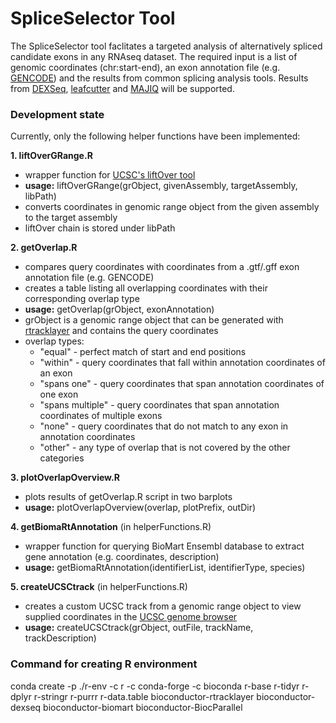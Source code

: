 # SpliceSelector Tool

The SpliceSelector tool faclitates a targeted analysis of alternatively spliced candidate exons in any RNAseq dataset. The required input is a list of genomic coordinates (chr:start-end), an exon annotation file (e.g. [GENCODE](https://www.gencodegenes.org/human/release_32.html)) and the results from common splicing analysis tools. Results from [DEXSeq](http://bioconductor.org/packages/release/bioc/html/DEXSeq.html), [leafcutter](https://github.com/davidaknowles/leafcutter) and [MAJIQ](https://majiq.biociphers.org/) will be supported.

### Development state

Currently, only the following helper functions have been implemented:
  
**1. liftOverGRange.R**
  
* wrapper function for [UCSC's liftOver tool](https://genome.ucsc.edu/cgi-bin/hgLiftOver) 
* **usage:** liftOverGRange(grObject, givenAssembly, targetAssembly, libPath)
* converts coordinates in genomic range object from the given assembly to the target assembly
* liftOver chain is stored under libPath

**2. getOverlap.R**

* compares query coordinates with coordinates from a .gtf/.gff exon annotation file (e.g. GENCODE)
* creates a table listing all overlapping coordinates with their corresponding overlap type 
* **usage:** getOverlap(grObject, exonAnnotation)
* grObject is a genomic range object that can be generated with [rtracklayer](https://www.bioconductor.org/packages/release/bioc/html/rtracklayer.html) and contains the query coordinates
* overlap types:
    * "equal" - perfect match of start and end positions
    * "within" - query coordinates that fall within annotation coordinates of an exon
    * "spans one" - query coordinates that span annotation coordinates of one exon
    * "spans multiple" - query coordinates that span annotation coordinates of multiple exons
    * "none" - query coordinates that do not match to any exon in annotation coordinates
    * "other" - any type of overlap that is not covered by the other categories

**3. plotOverlapOverview.R**

* plots results of getOverlap.R script in two barplots
* **usage:** plotOverlapOverview(overlap, plotPrefix, outDir)

**4. getBiomaRtAnnotation** (in helperFunctions.R)

* wrapper function for querying BioMart Ensembl database to extract gene annotation (e.g. coordinates, description)
* **usage:** getBiomaRtAnnotation(identifierList, identifierType, species)

**5. createUCSCtrack** (in helperFunctions.R)

* creates a custom UCSC track from a genomic range object to view supplied coordinates in the [UCSC genome browser](https://genome.ucsc.edu/)
* **usage:** createUCSCtrack(grObject, outFile, trackName, trackDescription)

### Command for creating R environment

conda create -p ./r-env -c r -c conda-forge -c bioconda r-base r-tidyr r-dplyr r-stringr r-purrr r-data.table  bioconductor-rtracklayer bioconductor-dexseq bioconductor-biomart bioconductor-BiocParallel